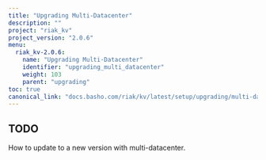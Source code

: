 ```yaml
---
title: "Upgrading Multi-Datacenter"
description: ""
project: "riak_kv"
project_version: "2.0.6"
menu:
  riak_kv-2.0.6:
    name: "Upgrading Multi-Datacenter"
    identifier: "upgrading_multi_datacenter"
    weight: 103
    parent: "upgrading"
toc: true
canonical_link: "docs.basho.com/riak/kv/latest/setup/upgrading/multi-datacenter"
---
```


## TODO

How to update to a new version with multi-datacenter.
